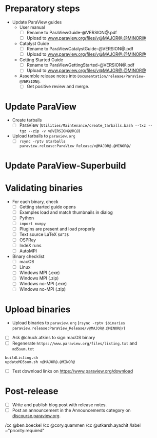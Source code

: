 <!--
This template is for tracking a release of ParaView. Please replace the
following strings with the associated values:

  - `@VERSION@` - replace with base version, e.g., v5.7.0
  - `@RC@` - for release candidates, replace with "-RC?". For final, replace with "".
  - `@MAJOR@` - replace with major version number
  - `@MINOR@` - replace with minor version number

Please remove this comment.
-->

# Preparatory steps

  - Update ParaView guides
    - User manual
      - [ ] Rename to ParaViewGuide-@VERSION@.pdf
      - [ ] Upload to www.paraview.org/files/v@MAJOR@.@MINOR@
    - Catalyst Guide
      - [ ] Rename to ParaViewCatalystGuide-@VERSION@.pdf
      - [ ] Upload to www.paraview.org/files/v@MAJOR@.@MINOR@
    - Getting Started Guide
      - [ ] Rename to ParaViewGettingStarted-@VERSION@.pdf
      - [ ] Upload to www.paraview.org/files/v@MAJOR@.@MINOR@
    - Assemble release notes into `Documentation/release/ParaView-@VERSION@`.
      - [ ] Get positive review and merge.

# Update ParaView

<!--
Keep the relevant items for the kind of release this is.

If making a first release candidate from master, i.e., `v@MAJOR@.@MINOR@.0-RC1`:

  - [ ] Update `master` branch for **paraview**
```
git fetch origin
git checkout master
git merge --ff-only origin/master
git submodule update --recursive --init
```
  - [ ] Update `version.txt` and tag the commit
```
git checkout -b update-to-v@VERSION@@RC@
echo @VERSION@@RC@ > version.txt
git commit -m 'Update version number to @VERSION@@RC@' version.txt
git tag -a -m 'ParaView @VERSION@@RC@' v@VERSION@@RC@ HEAD
```
  - Integrate changes to `master` branch
    - [ ] Create a merge request targeting `master` (do *not* add `Backport: release`)
    - [ ] Get positive review
    - [ ] `Do: merge`
  - Update VTK's `paraview/release` branch
    - [ ] `git push origin paraview-vtk-submodule-hash:paraview/release`
    - [ ] Update kwrobot with the new `paraview/release` branch rules
  - Integrate changes to `release` branch
    - [ ] `git config -f .gitmodules submodule.VTK.branch paraview/release`
    - [ ] `git commit -m "release: follow VTK's paraview/release branch" .gitmodules`
    - [ ] Merge new `release` branch into `master` using `-s ours`
      - `git checkout master`
      - `git merge --no-ff -s ours -m "Merge branch 'release'" update-to-v@VERSION@@RC@`
    - [ ] `git push origin master update-to-v@VERSION@@RC@:release v@VERSION@@RC@`
    - [ ] Update kwrobot with the new `release` branch rules

If making a release from the `release` branch, e.g., `v@MAJOR@.@MINOR@.0-RC2 or above`:

  - [ ] Update `release` branch for **paraview**
```
git fetch origin
git checkout release
git merge --ff-only origin/release
git submodule update --recursive --init
```
  - [ ] Update `version.txt` and tag the commit
```
git checkout -b update-to-v@VERSION@@RC@
echo @VERSION@@RC@ > version.txt
git commit -m 'Update version number to @VERSION@@RC@' version.txt
git tag -a -m 'ParaView @VERSION@@RC@' v@VERSION@@RC@ HEAD
```
  - Integrate changes to `master` branch
    - [ ] Create a merge request targeting `master` (do *not* add `Backport: release`)
    - [ ] Get positive review
    - [ ] `Do: merge`
  - Integrate changes to `release` branch
    - [ ] `git push origin update-to-v@VERSION@@RC@:release v@VERSION@@RC@`

If making a non-RC release, additionally:

  - Update documentation page
    - [ ] See `https://github.com/Kitware/paraview-docs/blob/gh-pages/versions.json`
-->

  - Create tarballs
    - [ ] ParaView (`Utilities/Maintenance/create_tarballs.bash --txz --tgz --zip -v v@VERSION@@RC@`)
  - Upload tarballs to `paraview.org`
    - [ ] `rsync -rptv $tarballs paraview.release:ParaView_Release/v@MAJOR@.@MINOR@/`

# Update ParaView-Superbuild

<!--
Keep the relevant items for the kind of release this is.

If making a first release candidate from master, i.e., `v@MAJOR@.@MINOR@.0-RC1`:

  - [ ] Update `master` branch for **paraview/paraview-superbuild**
```
git fetch origin
git checkout master
git merge --ff-only origin/master
git submodule update
git checkout -b update-to-v@VERSION@@RC@
```
  - Update `CMakeLists.txt`
    - [ ] `git checkout -b update-to-v@VERSION@@RC@`
    - [ ] Update PARAVIEW_VERSION_DEFAULT to the release version (without RC*)
    - [ ] Set ParaView source selections in `CMakeLists.txt` and force explicit
      version in `CMakeLists.txt`:
```
# Force source selection setting here.
set(paraview_SOURCE_SELECTION "@VERSION@@RC@" CACHE STRING "Force version to @VERSION@@RC@" FORCE)
set(paraview_FROM_SOURCE_DIR OFF CACHE BOOL "Force source dir off" FORCE)
```
  - Update versions
    - [ ] Guide selections in `versions.cmake`
    - [ ] Docker: update default tag strings (in `Scripts/docker/ubuntu/Dockerfile`)
    - [ ] ARG PARAVIEW_TAG=v@VERSION@@RC@
    - [ ] ARG SUPERBUILD_TAG=v@VERSION@@RC@
    - [ ] `git add versions.cmake CMakeLists.txt Scripts/docker/ubuntu/Dockerfile`
    - [ ] `git commit -m "Update the default version to @VERSION@@RC@"`
    - [ ] `git gitlab-push`
  - Integrate changes to `master` branch
    - [ ] Create a merge request targeting `master`, title beginning with WIP (do *not* add `Backport: release` to description)
    - [ ] Build binaries (`Do: test`)
    - [ ] Download the binaries that have been generated in the dashboard results. They will be deleted within 24 hours.
    - [ ] Remove explicit version forcing added in CMakeLists.txt and force push
```
git add CMakeLists.txt
git commit --amend
git gitlab-push -f
```
  - Finalize merge request
    - [ ] Remove WIP from merge request title
    - [ ] Get positive review
    - [ ] `Do: merge`
    - [ ] `git tag -a -m 'ParaView superbuild @VERSION@@RC@' v@VERSION@@RC@ HEAD`
  - Integrate changes to `release` branch
    - [ ] `git push origin update-to-v@VERSION@@RC@:release v@VERSION@@RC@`
    - [ ] Update kwrobot with the new `release` branch rules

If making a release from the `release` branch, e.g., `v@MAJOR@.@MINOR@.0-RC2 or above`:

  - [ ] Update `release` branch for **paraview/paraview-superbuild**
```
git fetch origin
git checkout release
git merge --ff-only origin/release
git submodule update
git checkout -b update-to-v@VERSION@@RC@
```
  - Update `CMakeLists.txt`
    - [ ] Set ParaView source selections in `CMakeLists.txt` and force explicit
      version in `CMakeLists.txt`:
```
# Force source selection setting here.
set(paraview_SOURCE_SELECTION "@VERSION@@RC@" CACHE STRING "Force version to @VERSION@@RC@" FORCE)
set(paraview_FROM_SOURCE_DIR OFF CACHE BOOL "Force source dir off" FORCE)
```
  - Update versions
    - [ ] Guide selections in `versions.cmake`
    - [ ] Docker: update default tag strings (in `Scripts/docker/ubuntu/Dockerfile`)
    - [ ] ARG PARAVIEW_TAG=v@VERSION@@RC@
    - [ ] ARG SUPERBUILD_TAG=v@VERSION@@RC@
    - [ ] `git add versions.cmake CMakeLists.txt Scripts/docker/ubuntu/Dockerfile`
    - [ ] `git commit -m "Update the default version to @VERSION@@RC@"`
    - [ ] `git gitlab-push`
  - Integrate changes to `master` branch
    - [ ] Create a merge request targeting `master`, title beginning with WIP (do *not* add `Backport: release` to description)
    - [ ] Build binaries (`Do: test`)
    - [ ] Download the binaries that have been generated in the dashboard results. They will be deleted within 24 hours.
    - [ ] Remove explicit version forcing added in CMakeLists.txt, amend the commit, and force push
```
git add CMakeLists.txt
git commit --amend
git gitlab-push -f
```
  - Finalize merge request
    - [ ] Remove WIP from merge request title
    - [ ] Get positive review
    - [ ] `Do: merge`
    - [ ] `git tag -a -m 'ParaView superbuild @VERSION@@RC@' v@VERSION@@RC@ HEAD`
  - Integrate changes to `release` branch
    - [ ] `git push origin update-to-v@VERSION@@RC@:release v@VERSION@@RC@`
-->

# Validating binaries

  - For each binary, check
    - [ ] Getting started guide opens
    - [ ] Examples load and match thumbnails in dialog
    - [ ] Python
    - [ ] `import numpy`
    - [ ] Plugins are present and load properly
    - [ ] Text source LaTeX `$A^2$`
    - [ ] OSPRay
    - [ ] IndeX runs
    - [ ] AutoMPI

  - Binary checklist
    - [ ] macOS
    - [ ] Linux
    - [ ] Windows MPI (.exe)
    - [ ] Windows MPI (.zip)
    - [ ] Windows no-MPI (.exe)
    - [ ] Windows no-MPI (.zip)

# Upload binaries

  - Upload binaries to `paraview.org` (`rsync -rptv $binaries paraview.release:ParaView_Release/v@MAJOR@.@MINOR@/`)
  - [ ] Ask @chuck.atkins to sign macOS binary
  - [ ] Regenerate `https://www.paraview.org/files/listing.txt` and `md5sum.txt`

```
buildListing.sh
updateMD5sum.sh v@MAJOR@.@MINOR@
```

  - [ ] Test download links on https://www.paraview.org/download

<!--
If making a non-RC release:

# Upload documentation

  - [ ] Upload versioned documentation to `https://github.com/kitware/paraview-docs`
-->

# Post-release

  - [ ] Write and publish blog post with release notes.
  - [ ] Post an announcement in the Announcements category on
        [discourse.paraview.org](https://discourse.paraview.org/).
<!--
If making a non-RC release:

  - [ ] Update link to ParaView Guide PDF at https://www.paraview.org/paraview-guide/
  - [ ] Update release notes
    (https://www.paraview.org/Wiki/ParaView_Release_Notes)
  - [ ] Move unclosed issues to next release milestone in GitLab
-->

/cc @ben.boeckel
/cc @cory.quammen
/cc @utkarsh.ayachit
/label ~"priority:required"
